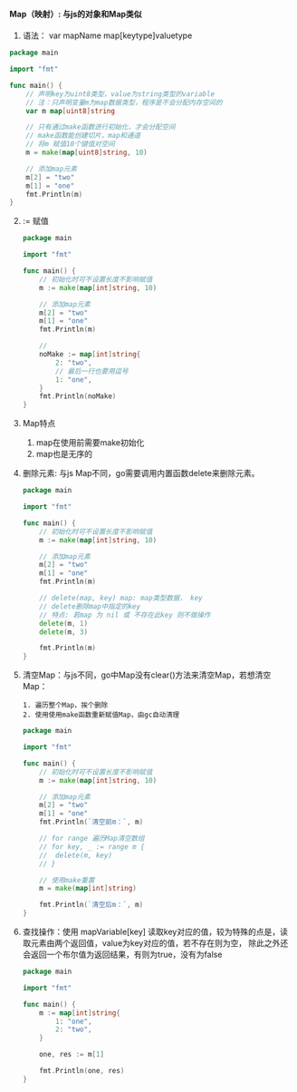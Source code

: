 #### Map（映射）: 与js的对象和Map类似

1. 语法： var mapName  map[keytype]valuetype

```go
package main

import "fmt"

func main() {
	// 声明key为uint8类型，value为string类型的variable
	// 注：只声明变量m为map数据类型，程序是不会分配内存空间的
	var m map[uint8]string

	// 只有通过make函数进行初始化，才会分配空间
	// make函数能创建切片，map和通道
	// 将m 赋值10个键值对空间
	m = make(map[uint8]string, 10)

	// 添加map元素
	m[2] = "two"
	m[1] = "one"
	fmt.Println(m)
}


```

2. := 赋值

    ```go
    package main
    
    import "fmt"
    
    func main() {
    	// 初始化时可不设置长度不影响赋值
    	m := make(map[int]string, 10)
    
    	// 添加map元素
    	m[2] = "two"
    	m[1] = "one"
    	fmt.Println(m)
    
    	// 
    	noMake := map[int]string{
    		2: "two",
    		// 最后一行也要用逗号
    		1: "one",
    	}
    	fmt.Println(noMake)
    }
    
    ```

    

3. Map特点

    1. map在使用前需要make初始化
    2. map也是无序的

 4. 删除元素: 与js Map不同，go需要调用内置函数delete来删除元素。

    ```go
    package main
    
    import "fmt"
    
    func main() {
    	// 初始化时可不设置长度不影响赋值
    	m := make(map[int]string, 10)
    
    	// 添加map元素
    	m[2] = "two"
    	m[1] = "one"
    	fmt.Println(m)
    
    	// delete(map, key) map: map类型数据， key
    	// delete删除map中指定的key
    	// 特点: 若map 为 nil 或 不存在此key 则不做操作
    	delete(m, 1)
    	delete(m, 3)
    
    	fmt.Println(m)
    }
    ```

 5. 清空Map：与js不同，go中Map没有clear()方法来清空Map，若想清空Map：

    	1. 遍历整个Map，挨个删除
    	2. 使用使用make函数重新赋值Map，由gc自动清理

    ```go
    package main
    
    import "fmt"
    
    func main() {
    	// 初始化时可不设置长度不影响赋值
    	m := make(map[int]string, 10)
    
    	// 添加map元素
    	m[2] = "two"
    	m[1] = "one"
    	fmt.Println(`清空前m：`, m)
    
    	// for range 遍历Map清空数组
    	// for key, _ := range m {
    	// 	delete(m, key)
    	// }
    
    	// 使用make重置
    	m = make(map[int]string)
    
    	fmt.Println(`清空后m：`, m)
    }
    
    ```

 6. 查找操作：使用 mapVariable[key] 读取key对应的值，较为特殊的点是，读取元素由两个返回值，value为key对应的值，若不存在则为空， 除此之外还会返回一个布尔值为返回结果，有则为true，没有为false

    ```go
    package main
    
    import "fmt"
    
    func main() {
    	m := map[int]string{
    		1: "one",
    		2: "two",
    	}
    
    	one, res := m[1]
    
    	fmt.Println(one, res)
    }
    
    ```

    

